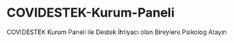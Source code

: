 # COVIDESTEK-Kurum-Paneli
COVIDESTEK Kurum Paneli ile Destek İhtiyacı olan Bireylere Psikolog Atayın
